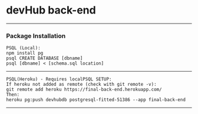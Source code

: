 # devHub back-end

***

### Package Installation

    PSQL (Local):
    npm install pg 
    psql CREATE DATABASE [dbname]
    psql [dbname] < [schema.sql location]
***

    PSQL(Heroku) - Requires localPSQL SETUP:
    If heroku not added as remote (check with git remote -v):
    git remote add heroku https://final-back-end.herokuapp.com/
    Then:
    heroku pg:push devhubdb postgresql-fitted-51386 --app final-back-end
***